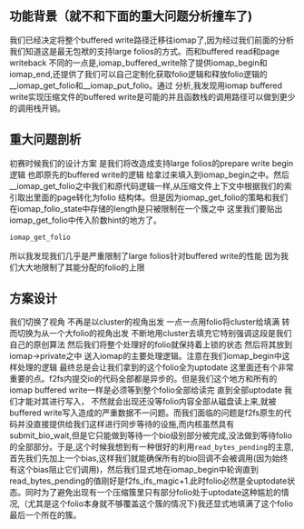 ## 功能背景（就不和下面的重大问题分析撞车了)
我们已经决定将整个buffered write路径迁移往iomap了,因为经过我们前面的分析我们知道这是最无包袱的支持large folios的方式。而和buffered read和page writeback
不同的一点是,iomap_buffered_write除了提供iomap_begin和iomap_end,还提供了我们可以自己定制化获取folio逻辑和释放folio逻辑的__iomap_get_folio和__iomap_put_folio。通过
分析,我发现用iomap buffered write实现压缩文件的buffered write是可能的并且函数栈的调用路径可以做到更少的调用栈开销。
## 重大问题剖析
初赛时候我们的设计方案
是我们将改造成支持large folios的prepare write begin逻辑 
也即原先的buffered write的逻辑 给拿过来填入到iomap_begin之中。然后__iomap_get_folio之中我们和原代码逻辑一样,从压缩文件上下文中根据我们的索引取出里面的page转化为folio
结构体。但是因为iomap_get_folio的策略和我们在iomap_folio_state中存储的length是只被限制在一个簇之中 这里我们要贴出iomap_get_folio中传入阶数hint的地方了。
```C
iomap_get_folio
```
所以我发现我们几乎是严重限制了large folios针对buffered write的性能 因为我们大大地限制了其能分配的folio的上限

## 方案设计
我们切换了视角 不再是以cluster的视角出发 一点一点用folio将cluster给填满 转而切换为从一个大folio的视角出发 不断地用cluster去填充它特别强调这段是我们自己的原创算法
然后我们将整个处理好的folio就保持着上锁的状态 然后将其放到iomap->private之中 送入iomap的主要处理逻辑。注意在我们iomap_begin中这样处理的逻辑 最终总是会让我们拿到的这个folio全为uptodate
这里面还有个非常重要的点。f2fs内提交io的代码全部都是异步的。但是我们这个地方和所有的 iomap buffered write一样是必须等到整个folio全部给读完 直到全部uptodate 我们才能对其进行写入，
不然就会出现还没等folio内容全部从磁盘读上来,就被buffered write写入造成的严重数据不一问题。而我们面临的问题是f2fs原生的代码并没直接提供给我们这样进行同步等待的设施,而内核虽然具有submit_bio_wait,但是它只能做到等待一个bio级别部分被完成,没法做到等待folio的全部部分。于是,这个时候我想到有一种很好的利用`read_bytes_pending`的主意,首先我们先加上一个bias,这样我们就能确保所有的bio回调不会被调用(因为始终有这个bias阻止它们调用)，然后我们显式地在iomap_begin中轮询直到read_bytes_pending的值刚好是f2fs_ifs_magic+1.此时folio必然是全uptodate状态。同时为了避免出现有一个压缩簇里只有部分folio处于uptodate这种尴尬的情况,（尤其是这个folio本身就不够覆盖这个簇的情况下)我还显式地填满了这个folio最后一个所在的簇。

